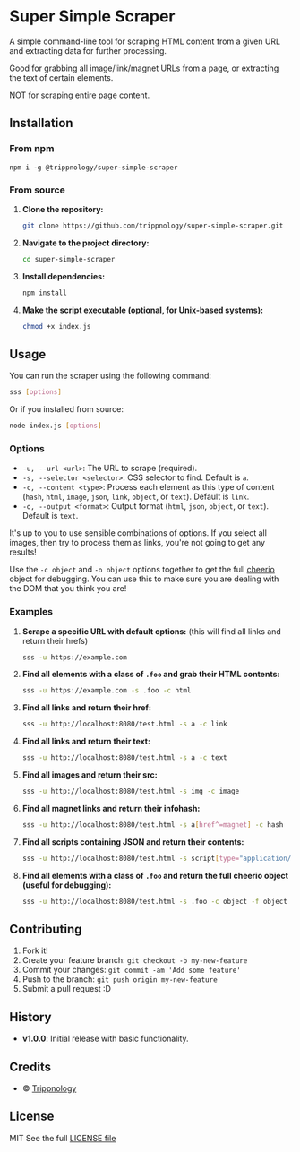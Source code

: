 # Super Simple Scraper

A simple command-line tool for scraping HTML content from a given URL and extracting data for further processing.

Good for grabbing all image/link/magnet URLs from a page, or extracting the text of certain elements.

NOT for scraping entire page content.

## Installation

### From npm

`npm i -g @trippnology/super-simple-scraper`

### From source

1. **Clone the repository:**

    ```bash
    git clone https://github.com/trippnology/super-simple-scraper.git
    ```

2. **Navigate to the project directory:**

    ```bash
    cd super-simple-scraper
    ```

3. **Install dependencies:**

    ```bash
    npm install
    ```

4. **Make the script executable (optional, for Unix-based systems):**

    ```bash
    chmod +x index.js
    ```

## Usage

You can run the scraper using the following command:

```bash
sss [options]
```

Or if you installed from source:

```bash
node index.js [options]
```

### Options

- `-u, --url <url>`: The URL to scrape (required).
- `-s, --selector <selector>`: CSS selector to find. Default is `a`.
- `-c, --content <type>`: Process each element as this type of content (`hash`, `html`, `image`, `json`, `link`, `object`, or `text`). Default is `link`.
- `-o, --output <format>`: Output format (`html`, `json`, `object`, or `text`). Default is `text`.

It's up to you to use sensible combinations of options. If you select all images, then try to process them as links, you're not going to get any results!

Use the `-c object` and `-o object` options together to get the full [cheerio](https://cheerio.js.org/) object for debugging. You can use this to make sure you are dealing with the DOM that you think you are!

### Examples

1. **Scrape a specific URL with default options:** (this will find all links and return their hrefs)

    ```bash
    sss -u https://example.com
    ```

2. **Find all elements with a class of `.foo` and grab their HTML contents:**

    ```bash
    sss -u https://example.com -s .foo -c html
    ```

3. **Find all links and return their href:**

    ```bash
    sss -u http://localhost:8080/test.html -s a -c link
    ```

4. **Find all links and return their text:**

    ```bash
    sss -u http://localhost:8080/test.html -s a -c text
    ```

5. **Find all images and return their src:**

    ```bash
    sss -u http://localhost:8080/test.html -s img -c image
    ```

6. **Find all magnet links and return their infohash:**

    ```bash
    sss -u http://localhost:8080/test.html -s a[href^=magnet] -c hash
    ```

7. **Find all scripts containing JSON and return their contents:**

    ```bash
    sss -u http://localhost:8080/test.html -s script[type="application/json"] -c json
    ```

8. **Find all elements with a class of `.foo` and return the full cheerio object (useful for debugging):**

    ```bash
    sss -u http://localhost:8080/test.html -s .foo -c object -f object
    ```

## Contributing

1. Fork it!
2. Create your feature branch: `git checkout -b my-new-feature`
3. Commit your changes: `git commit -am 'Add some feature'`
4. Push to the branch: `git push origin my-new-feature`
5. Submit a pull request :D

## History

- **v1.0.0**: Initial release with basic functionality.

## Credits

- &copy; [Trippnology](https://trippnology.com)

## License

MIT See the full [LICENSE file](./LICENSE)
